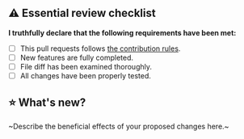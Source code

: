 ## ⚠️ Essential review checklist
**I truthfully declare that the following requirements have been met:**
- [ ] This pull requests follows [the contribution rules](https://github.com/IGPenguin/webcrawler/blob/live/.github/CONTRIBUTING.md "the contribution rules").
- [ ] New features are fully completed.
- [ ] File diff has been examined thoroughly.
- [ ] All changes have been properly tested.

## ⭐️ What's new?
~Describe the beneficial effects of your proposed changes here.~
